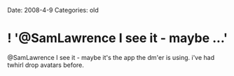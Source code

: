Date: 2008-4-9
Categories: old

# ! '@SamLawrence I see it - maybe ...'

@SamLawrence I see it - maybe it's the app the dm'er is using.  i've had twhirl drop avatars before.
